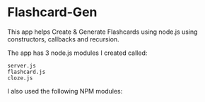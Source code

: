 # Flashcard-Gen
This app helps Create & Generate Flashcards using node.js using constructors, callbacks and recursion.

The app has 3 node.js modules I created called:

	server.js
	flashcard.js
	cloze.js

I also used the following NPM modules:

	
